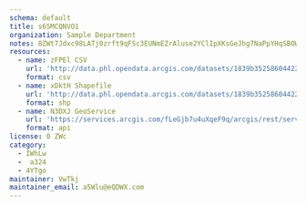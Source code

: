 ```yaml
---
schema: default
title: s6SMCQNVO1 
organization: Sample Department 
notes: 8ZWt7Jdxc98LATj0zrft9qFSc3EUNmEZrAluse2YClIpXKsGeJhg7NaPpYHqSBOW4IPB CM65LwioQuiyVvvDob0kjOm3bznfkXT 
resources:
  - name: zFPEl CSV
    url: 'http://data.phl.opendata.arcgis.com/datasets/1839b35258604422b0b520cbb668df0d_0.csv'
    format: csv
  - name: xDktH Shapefile
    url: 'http://data.phl.opendata.arcgis.com/datasets/1839b35258604422b0b520cbb668df0d_0.zip'
    format: shp
  - name: N3DXJ GeoService
    url: 'https://services.arcgis.com/fLeGjb7u4uXqeF9q/arcgis/rest/services/Air_Monitoring_Stations/FeatureServer/0/query'
    format: api
license: 0 ZWc 
category:
  - IWhLw 
  -  a324 
  - 4YTgo 
maintainer: VwTkj  
maintainer_email: a5Wlu@eQDWX.com
---
```

